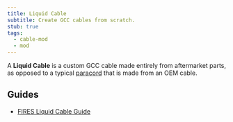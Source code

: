 ```yaml
---
title: Liquid Cable
subtitle: Create GCC cables from scratch.
stub: true
tags:
  - cable-mod
  - mod
---
```


A **Liquid Cable** is a custom GCC cable made entirely from aftermarket parts, as opposed to a typical [paracord](/cable/cable-mods/paracords) that is made from an OEM cable.

## Guides

- [FIRES Liquid Cable Guide](https://firescc.com/mod-guides#/diy-custom-cables)
